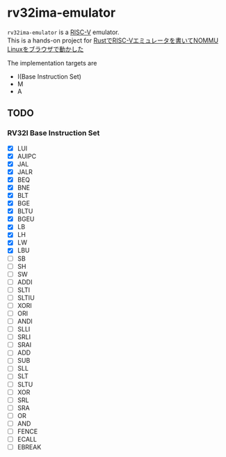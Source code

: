 # rv32ima-emulator

`rv32ima-emulator` is a [RISC-V](https://riscv.org/)  emulator.  
This is a hands-on project for [RustでRISC-Vエミュレータを書いてNOMMU Linuxをブラウザで動かした](https://bokuweb.github.io/undefined/articles/20230523.html)

The implementation targets are

* I(Base Instruction Set)
* M
* A


## TODO

### RV32I Base Instruction Set

- [x] LUI
- [x] AUIPC
- [x] JAL
- [x] JALR
- [x] BEQ
- [x] BNE
- [x] BLT
- [x] BGE
- [x] BLTU
- [x] BGEU
- [x] LB
- [x] LH
- [x] LW
- [x] LBU
- [ ] SB
- [ ] SH
- [ ] SW
- [ ] ADDI
- [ ] SLTI
- [ ] SLTIU
- [ ] XORI
- [ ] ORI
- [ ] ANDI
- [ ] SLLI
- [ ] SRLI
- [ ] SRAI
- [ ] ADD
- [ ] SUB
- [ ] SLL
- [ ] SLT
- [ ] SLTU
- [ ] XOR
- [ ] SRL
- [ ] SRA
- [ ] OR
- [ ] AND
- [ ] FENCE
- [ ] ECALL
- [ ] EBREAK
